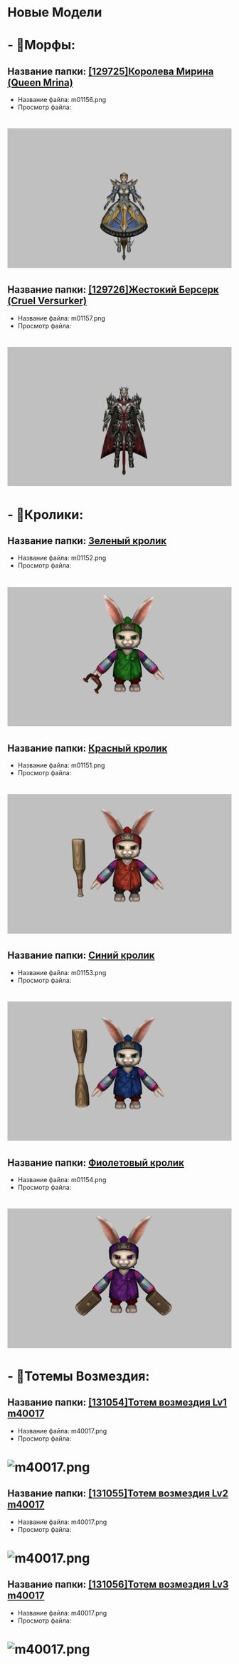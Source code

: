# Новые Модели

# - 🐙Морфы:

## Название папки: [[129725]Королева Мирина (Queen Mrina)]([129725]Королева%20Мирина%20(Queen%20Mrina)/)
- Название файла: m01156.png
- Просмотр файла:
# ![m01156.png]([129725]Королева%20Мирина%20(Queen%20Mrina)/m01156.png)

## Название папки: [[129726]Жестокий Берсерк (Cruel Versurker)]([129726]Жестокий%20Берсерк%20(Cruel%20Versurker)/)
- Название файла: m01157.png
- Просмотр файла:
# ![m01157.png]([129726]Жестокий%20Берсерк%20(Cruel%20Versurker)/m01157.png)

# - 🐰Кролики:

## Название папки: [Зеленый кролик](Кролики%20(Rabbits)/Зеленый%20кролик/)
- Название файла: m01152.png
- Просмотр файла:
# ![m01152.png](Кролики%20(Rabbits)/Зеленый%20кролик/m01152.png)

## Название папки: [Красный кролик](Кролики%20(Rabbits)/Красный%20кролик/)
- Название файла: m01151.png
- Просмотр файла:
# ![m01151.png](Кролики%20(Rabbits)/Красный%20кролик/m01151.png)

## Название папки: [Синий кролик](Кролики%20(Rabbits)/Синий%20кролик/)
- Название файла: m01153.png
- Просмотр файла:
# ![m01153.png](Кролики%20(Rabbits)/Синий%20кролик/m01153.png)

## Название папки: [Фиолетовый кролик](Кролики%20(Rabbits)/Фиолетовый%20кролик/)
- Название файла: m01154.png
- Просмотр файла:
# ![m01154.png](Кролики%20(Rabbits)/Фиолетовый%20кролик/m01154.png)

# - 🗿Тотемы Возмездия:

## Название папки: [[131054]Тотем возмездия Lv1 m40017](Тотем%20Возмездия%20(Totem%20of%20Retribution)/[131054]Тотем%20возмездия%20Lv1%20m40017/)
- Название файла: m40017.png
- Просмотр файла:
# ![m40017.png](Тотем%20Возмездия%20(Totem%20of%20Retribution)/[131054]Тотем%20возмездия%20Lv1%20m40017/m40017.png)

## Название папки: [[131055]Тотем возмездия Lv2 m40017](Тотем%20Возмездия%20(Totem%20of%20Retribution)/[131055]Тотем%20возмездия%20Lv2%20m40017/)
- Название файла: m40017.png
- Просмотр файла:
# ![m40017.png](Тотем%20Возмездия%20(Totem%20of%20Retribution)/[131055]Тотем%20возмездия%20Lv2%20m40017/m40017.png)

## Название папки: [[131056]Тотем возмездия Lv3 m40017](Тотем%20Возмездия%20(Totem%20of%20Retribution)/[131056]Тотем%20возмездия%20Lv3%20m40017/)
- Название файла: m40017.png
- Просмотр файла:
# ![m40017.png](Тотем%20Возмездия%20(Totem%20of%20Retribution)/[131056]Тотем%20возмездия%20Lv3%20m40017/m40017.png)